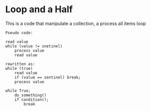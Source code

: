 # Loop and a Half
This is a code that manipulate a collection, a process all items loop
```
Pseudo code:

read value
while (value != snetinel)
    process value
    read value

rewritten as:
while (true)
    read value
    if (value == sentinel) break;
    process value

while True;
    do_something()
    if condition();
        break
```

